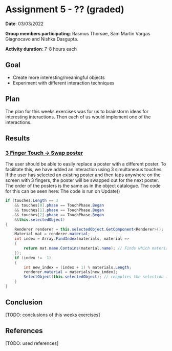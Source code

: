 # Assignment 5 - ?? (graded)

**Date**: 03/03/2022

**Group members participating**: Rasmus Thorsøe, Sam Martin Vargas Giagnocavo and Nishka Dasgupta.

**Activity duration**: 7-8 hours each

## Goal
- Create more interesting/meaningful objects
- Experiment with different interaction techniques

## Plan
The plan for this weeks exercises was for us to brainstorm ideas for interesting interactions. Then each of us would implement one of the interactions. 

## Results


### <ins>3 Finger Touch -> Swap poster</ins>
The user should be able to easily replace a poster with a different poster. To facilitate this, we have added an interaction using 3 simultaneous touches. If the user has selected an existing poster and then taps anywhere on the screen with 3 fingers, the poster will be swapped out for the next poster. The order of the posters is the same as in the object catalogue. The code for this can be seen here: The code is run on Update()

```c#
if (touches.Length == 3 
    && touches[0].phase == TouchPhase.Began 
    && touches[1].phase == TouchPhase.Began
    && touches[2].phase == TouchPhase.Began
    &&this.selectedObject)
{
    Renderer renderer = this.selectedObject.GetComponent<Renderer>();
    Material mat = renderer.material;
    int index = Array.FindIndex(materials, material =>
    {
        return mat.name.Contains(material.name); // Finds which material (index) the currently selected object has. 
    });
    if (index != -1)
    {
        int new_index = (index + 1) % materials.Length;
        renderer.material = materials[new_index];
        SelectObject(this.selectedObject); // reapplies the selection indicator
    }
}
```

## Conclusion
[TODO: conclusions of this weeks exercises]

## References
[TODO: used references]
